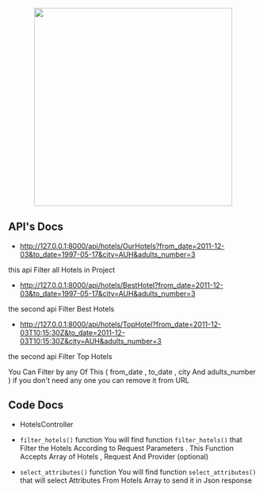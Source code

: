 <p align="center"><img src="https://res.cloudinary.com/dtfbvvkyp/image/upload/v1566331377/laravel-logolockup-cmyk-red.svg" width="400"></p>

## API's Docs

- http://127.0.0.1:8000/api/hotels/OurHotels?from_date=2011-12-03&to_date=1997-05-17&city=AUH&adults_number=3

this api Filter all Hotels in Project 

- http://127.0.0.1:8000/api/hotels/BestHotel?from_date=2011-12-03&to_date=1997-05-17&city=AUH&adults_number=3

the second api Filter Best Hotels 

- http://127.0.0.1:8000/api/hotels/TopHotel?from_date=2011-12-03T10:15:30Z&to_date=2011-12-03T10:15:30Z&city=AUH&adults_number=3

the second api Filter Top Hotels

You Can Filter by any Of This ( from_date , to_date , city And adults_number )
if you don't need any one you can remove it from URL

## Code Docs

- HotelsController

- ``` filter_hotels() ``` function
You will find function ``` filter_hotels() ``` that Filter the Hotels According to Request Parameters .
This Function Accepts Array of Hotels , Request And Provider (optional)

- ``` select_attributes() ``` function
You will find function ``` select_attributes() ``` that will select Attributes From Hotels Array
to send it in Json response




